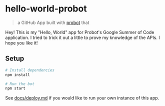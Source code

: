# hello-world-probot

> a GitHub App built with [probot](https://github.com/probot/probot) that 

Hey! This is my "Hello, World" app for Probot's Google Summer of Code application. I tried to trick it out a little to prove my knowledge of the APIs. I hope you like it!

## Setup

```sh
# Install dependencies
npm install

# Run the bot
npm start
```

See [docs/deploy.md](docs/deploy.md) if you would like to run your own instance of this app.
